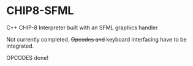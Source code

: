 # CHIP8-SFML

C++ CHIP-8 Interpreter built with an SFML graphics handler

Not currently completed. ~~Opcodes and~~ keyboard interfacing have to be integrated.

OPCODES done!
